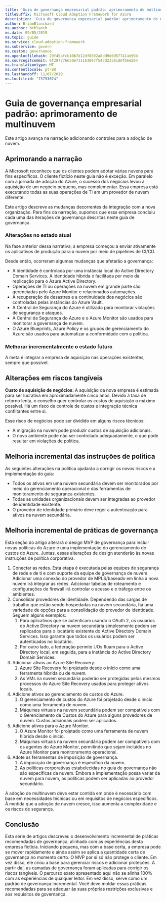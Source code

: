 ```yaml
---
title: 'Guia de governança empresarial padrão: aprimoramento de multinuvem'
titleSuffix: Microsoft Cloud Adoption Framework for Azure
description: 'Guia de governança empresarial padrão: aprimoramento de multinuvem'
author: BrianBlanchard
ms.author: brblanch
ms.date: 09/05/2019
ms.topic: guide
ms.service: cloud-adoption-framework
ms.subservice: govern
ms.custom: governance
ms.openlocfilehash: 29f45afcb10b7d12df8392a8dd9d0d577414e59b
ms.sourcegitcommit: 6f287276650e731163047f543d23581d8fb6e204
ms.translationtype: MT
ms.contentlocale: pt-BR
ms.lasthandoff: 11/07/2019
ms.locfileid: "73753074"
---
```

# <a name="standard-enterprise-governance-guide-multicloud-improvement"></a>Guia de governança empresarial padrão: aprimoramento de multinuvem

Este artigo avança na narração adicionando controles para a adoção de nuvem.

## <a name="advancing-the-narrative"></a>Aprimorando a narração

A Microsoft reconhece que os clientes podem adotar várias nuvens para fins específicos. O cliente fictício neste guia não é exceção. Em paralelo com a jornada de adoção do Azure, o sucesso dos negócios levou à aquisição de um negócio pequeno, mas complementar. Essa empresa está executando todas as suas operações de TI em um provedor de nuvem diferente.

Este artigo descreve as mudanças decorrentes da integração com a nova organização. Para fins da narração, supomos que essa empresa concluiu cada uma das iterações de governança descritas neste guia de governança.

### <a name="changes-in-the-current-state"></a>Alterações no estado atual

Na fase anterior dessa narrativa, a empresa começou a enviar ativamente os aplicativos de produção para a nuvem por meio de pipelines de CI/CD.

Desde então, ocorreram algumas mudanças que afetarão a governança:

- A identidade é controlada por uma instância local do Active Directory Domain Services. A identidade híbrida é facilitada por meio da replicação para o Azure Active Directory.
- Operações de TI ou operações na nuvem em grande parte são gerenciadas pelo Azure Monitor e relacionados automações.
- A recuperação de desastres e a continuidade dos negócios são controladas pelas instâncias do Azure Vault.
- A Central de Segurança do Azure é utilizada para monitorar violações de segurança e ataques.
- A Central de Segurança do Azure e o Azure Monitor são usados para monitorar a governança de nuvem.
- O Azure Blueprints, Azure Policy e os grupos de gerenciamento do Azure são usados para automatizar a conformidade com a política.

### <a name="incrementally-improve-the-future-state"></a>Melhorar incrementalmente o estado futuro

A meta é integrar a empresa de aquisição nas operações existentes, sempre que possível.

## <a name="changes-in-tangible-risks"></a>Alterações em riscos tangíveis

**Custo de aquisição de negócios:** A aquisição da nova empresa é estimada para ser lucrativa em aproximadamente cinco anos. Devido à taxa de retorno lenta, o conselho quer controlar os custos de aquisição o máximo possível. Há um risco de controle de custos e integração técnica conflitantes entre si.

Esse risco de negócios pode ser dividido em alguns riscos técnicos:

- A migração na nuvem pode produzir custos de aquisição adicionais.
- O novo ambiente pode não ser controlado adequadamente, o que pode resultar em violações de política.

## <a name="incremental-improvement-of-the-policy-statements"></a>Melhoria incremental das instruções de política

As seguintes alterações na política ajudarão a corrigir os novos riscos e a implementação do guia:

- Todos os ativos em uma nuvem secundária devem ser monitorados por meio do gerenciamento operacional e das ferramentas de monitoramento de segurança existentes.
- Todas as unidades organizacionais devem ser integradas ao provedor de identidade existente.
- O provedor de identidade primário deve reger a autenticação para ativos na nuvem secundária.

## <a name="incremental-improvement-of-governance-practices"></a>Melhoria incremental de práticas de governança

Esta seção do artigo alterará o design MVP de governança para incluir novas políticas do Azure e uma implementação do gerenciamento de custos do Azure. Juntas, essas alterações de design atenderão às novas instruções de política corporativa.

1. Conectar as redes. Esta etapa é executada pelas equipes de segurança de rede e de ti e com suporte da equipe de governança de nuvem. Adicionar uma conexão do provedor de MPLS/baseado em linha à nova nuvem irá integrar as redes. Adicionar tabelas de roteamento e configurações de firewall irá controlar o acesso e o tráfego entre os ambientes.
2. Consolidar provedores de identidade. Dependendo das cargas de trabalho que estão sendo hospedadas na nuvem secundária, há uma variedade de opções para a consolidação do provedor de identidade. Seguem alguns exemplos:
    1. Para aplicativos que se autenticam usando o OAuth 2, os usuários do Active Directory na nuvem secundária simplesmente podem ser replicados para o locatário existente do Active Directory Domain Services. Isso garante que todos os usuários podem ser autenticados no locatário.
    2. Por outro lado, a federação permite UOs fluam para o Active Directory local, em seguida, para a instância do Active Directory Domain Services.
3. Adicionar ativos ao Azure Site Recovery.
    1. Azure Site Recovery foi projetado desde o início como uma ferramenta híbrida ou de nuvem.
    2. As VMs na nuvem secundária poderão ser protegidas pelos mesmos processos do Azure Site Recovery usados para proteger ativos locais.
4. Adicione ativos ao gerenciamento de custos do Azure.
    1. O gerenciamento de custos do Azure foi projetado desde o início como uma ferramenta de nuvem.
    2. Máquinas virtuais na nuvem secundária podem ser compatíveis com o Gerenciamento de Custos do Azure para alguns provedores de nuvem. Custos adicionais podem ser aplicados.
5. Adicione ativos para o Azure Monitor.
    1. O Azure Monitor foi projetado como uma ferramenta de nuvem híbrida desde o início.
    2. Máquinas virtuais na nuvem secundária podem ser compatíveis com os agentes do Azure Monitor, permitindo que sejam incluídos no Azure Monitor para monitoramento operacional.
6. Adote as ferramentas de imposição de governança.
    1. A imposição de governança é específico da nuvem.
    2. As políticas corporativas estabelecidas no guia de governança não são específicas da nuvem. Embora a implementação possa variar da nuvem para nuvem, as políticas podem ser aplicadas ao provedor secundário.

A adoção de multinuvem deve estar contida em onde é necessário com base em necessidades técnicas ou em requisitos de negócios específicos. À medida que a adoção de nuvem cresce, isso aumenta a complexidade e os riscos de segurança.

## <a name="conclusion"></a>Conclusão

Esta série de artigos descreveu o desenvolvimento incremental de práticas recomendadas de governança, alinhado com as experiências desta empresa fictícia. Iniciando pequena, mas com a base certa, a empresa pode se mover rapidamente e ainda assim se aplica a quantidade certa de governança no momento certo. O MVP por si só não protege o cliente. Em vez disso, ele criou a base para gerenciar riscos e adicionar proteções. A partir daí, as camadas de governança foram aplicadas para corrigir os riscos tangíveis. O percurso exato apresentado aqui não se alinha 100% com as experiências de qualquer leitor. Em vez disso, serve como um padrão de governança incremental. Você deve moldar essas práticas recomendadas para se adequar às suas próprias restrições exclusivas e aos requisitos de governança.
